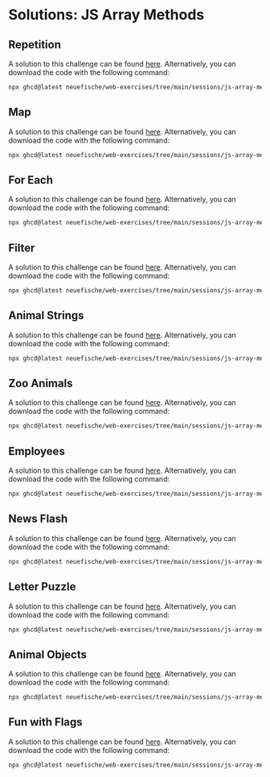 # Solutions: JS Array Methods

## Repetition

A solution to this challenge can be found [here](https://github.com/neuefische/web-exercises/tree/main/sessions/js-array-methods/repetition_solution). Alternatively, you can download the code with the following command:

```bash
npx ghcd@latest neuefische/web-exercises/tree/main/sessions/js-array-methods/repetition_solution
```

## Map

A solution to this challenge can be found [here](https://github.com/neuefische/web-exercises/tree/main/sessions/js-array-methods/map_solution). Alternatively, you can download the code with the following command:

```bash
npx ghcd@latest neuefische/web-exercises/tree/main/sessions/js-array-methods/map_solution
```

## For Each

A solution to this challenge can be found [here](https://github.com/neuefische/web-exercises/tree/main/sessions/js-array-methods/for-each_solution). Alternatively, you can download the code with the following command:

```bash
npx ghcd@latest neuefische/web-exercises/tree/main/sessions/js-array-methods/for-each_solution
```

## Filter

A solution to this challenge can be found [here](https://github.com/neuefische/web-exercises/tree/main/sessions/js-array-methods/filter_solution). Alternatively, you can download the code with the following command:

```bash
npx ghcd@latest neuefische/web-exercises/tree/main/sessions/js-array-methods/filter_solution
```

## Animal Strings

A solution to this challenge can be found [here](https://github.com/neuefische/web-exercises/tree/main/sessions/js-array-methods/animal-strings_solution). Alternatively, you can download the code with the following command:

```bash
npx ghcd@latest neuefische/web-exercises/tree/main/sessions/js-array-methods/animal-strings_solution
```

## Zoo Animals

A solution to this challenge can be found [here](https://github.com/neuefische/web-exercises/tree/main/sessions/js-array-methods/zoo-animals_solution). Alternatively, you can download the code with the following command:

```bash
npx ghcd@latest neuefische/web-exercises/tree/main/sessions/js-array-methods/zoo-animals_solution
```

## Employees

A solution to this challenge can be found [here](https://github.com/neuefische/web-exercises/tree/main/sessions/js-array-methods/employees_solution). Alternatively, you can download the code with the following command:

```bash
npx ghcd@latest neuefische/web-exercises/tree/main/sessions/js-array-methods/employees_solution
```

## News Flash

A solution to this challenge can be found [here](https://github.com/neuefische/web-exercises/tree/main/sessions/js-array-methods/news-flash_solution). Alternatively, you can download the code with the following command:

```bash
npx ghcd@latest neuefische/web-exercises/tree/main/sessions/js-array-methods/news-flash_solution
```

## Letter Puzzle

A solution to this challenge can be found [here](https://github.com/neuefische/web-exercises/tree/main/sessions/js-array-methods/letter-puzzle_solution). Alternatively, you can download the code with the following command:

```bash
npx ghcd@latest neuefische/web-exercises/tree/main/sessions/js-array-methods/letter-puzzle_solution
```

## Animal Objects

A solution to this challenge can be found [here](https://github.com/neuefische/web-exercises/tree/main/sessions/js-array-methods/animal-objects_solution). Alternatively, you can download the code with the following command:

```bash
npx ghcd@latest neuefische/web-exercises/tree/main/sessions/js-array-methods/animal-objects_solution
```

## Fun with Flags

A solution to this challenge can be found [here](https://github.com/neuefische/web-exercises/tree/main/sessions/js-array-methods/fun-with-flags_solution). Alternatively, you can download the code with the following command:

```bash
npx ghcd@latest neuefische/web-exercises/tree/main/sessions/js-array-methods/fun-with-flags_solution
```
